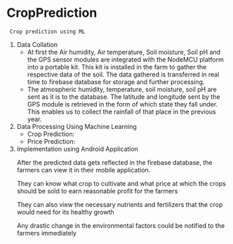 # CropPrediction

<html>
  <head>
    
     Crop prediction using ML
    
  </head>
  <body>
  <ol type="1">
    <li> Data Collation

<ul>
  
<li>At first the Air humidity, Air temperature, Soil moisture, Soil pH and the GPS sensor modules are integrated with the NodeMCU platform into a portable kit. This kit is installed in the farm to gather the respective data of the soil. The data gathered is transferred in real time to firebase database for storage and further processing. 
<li>The atmospheric humidity, temperature, soil moisture, soil pH are sent as it is to the database. The latitude and longitude sent by the GPS module is retrieved in the form of which state they fall under. This enables us to collect the rainfall of that place in the previous year.
  </ul>
<li>	Data Processing Using Machine Learning

<ul>
  
<li>	Crop Prediction:
<li>	Price Prediction:
  </ul>
<li>	Implementation using Android Application

<p>After the predicted data gets reflected in the firebase database, the farmers can view it in their mobile application.</p>
<p>They can know what crop to cultivate and what price at which the crops should be sold to earn reasonable profit for the farmers</p>
<p>They can also view the necessary nutrients and fertilizers that the crop would need for its healthy growth</p>
<p>Any drastic change in the environmental factors could be notified to the farmers immediately</p>
</body>
</html>
